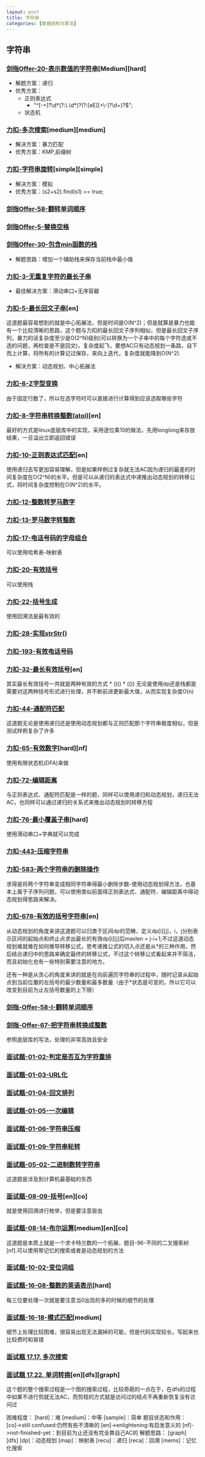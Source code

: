 ```yaml
---
layout: post
title: 字符串
categories: [数据结构与算法]
---
```


## 字符串

### [剑指Offer-20-表示数值的字符串](https://leetcode-cn.com/problems/biao-shi-shu-zhi-de-zi-fu-chuan-lcof/)[Medium][hard]
  * 解题方案：递归
  * 优秀方案：
    * 正则表达式
      * "^[-+]?\\d*(?:\\.\\d*)?(?:[eE][+\\-]?\\d+)?$";
    * 状态机

### [力扣-多次搜索](https://leetcode-cn.com/problems/multi-search-lcci/)[medium][medium]

  * 解决方案：暴力匹配
  * 优秀方案：KMP,前缀树

### [力扣-字符串旋转](https://leetcode-cn.com/problems/string-rotation-lcci/)[simple][simple]
  * 解决方案：模拟
  * 优秀方案：(s2+s2).find(s1) == true;

### [剑指Offer-58-翻转单词顺序](https://leetcode-cn.com/problems/fan-zhuan-dan-ci-shun-xu-lcof/)
### [剑指Offer-5-替换空格](https://leetcode-cn.com/problems/ti-huan-kong-ge-lcof/)
### [剑指Offer-30-包含min函数的栈](https://leetcode-cn.com/problems/bao-han-minhan-shu-de-zhan-lcof/)
  * 解题思路：增加一个辅助栈来保存当前栈中最小值  

### [力扣-3-无重复字符的最长子串](https://leetcode-cn.com/problems/longest-substring-without-repeating-characters/)
  * 最佳解决方案：滑动串口+无序容器 

### [力扣-5-最长回文子串](https://leetcode-cn.com/problems/longest-palindromic-substring/)[en]
  这道题最容易想到的就是中心拓展法，但是时间是O(N^2)；但是就算是暴力也能有一个比较清晰的思路，这个题与力扣的最长回文子序列相似，但是最长回文子序列，暴力的话复杂度至少是O(2^N)级别(可以转换为一个子串中的每个字符选或不选的问题，再检查是不是回文)，复杂度起飞，要想AC只有动态规划一条路，自下而上计算，将所有的计算记过保存，来向上迭代，复杂度就能降到O(N^2).
  * 解决方案：动态规划、中心拓展法

### [力扣-6-Z字型变换](https://leetcode-cn.com/problems/zigzag-conversion/)
  由于固定行数了，所以在选字符时可以直接进行计算得到应该选取哪些字符

### [力扣-8-字符串转换整数(atoi)](https://leetcode-cn.com/problems/string-to-integer-atoi/)[en]
  最好的方式是linux底层库中的实现，采用逐位乘10的做法，先用longlong来存放结果，一旦溢出立即返回错误

### [力扣-10-正则表达式匹配](https://leetcode-cn.com/problems/regular-expression-matching/)[en]
  使用递归去写更加容易理解，但是如果样例过复杂就无法AC因为递归的最差的时间复杂度在O(2^N)的水平。但是可以从递归的表达式中递推出动态规划的转移公式，将时间复杂度控制在O(N^2)的水平。

### [力扣-12-整数转罗马数字](https://leetcode-cn.com/problems/integer-to-roman/)

### [力扣-13-罗马数字转整数](https://leetcode-cn.com/problems/roman-to-integer/)

### [力扣-17-电话号码的字母组合](https://leetcode-cn.com/problems/letter-combinations-of-a-phone-number/)
  可以使用哈希表-映射表

### [力扣-20-有效括号](https://leetcode-cn.com/problems/valid-parentheses/)
  可以使用栈

### [力扣-22-括号生成](https://leetcode-cn.com/problems/generate-parentheses/)
  使用回溯法是最有效的

### [力扣-28-实现strStr()](https://leetcode-cn.com/problems/implement-strstr/)

### [力扣-193-有效电话号码](https://leetcode-cn.com/problems/valid-phone-numbers/)

### [力扣-32-最长有效括号](https://leetcode-cn.com/problems/implement-strstr/)[en]
  其实最长有效括号一共就是两种有效的方式
    * ()()
    * (())
  无论是使用dp还是栈都是需要对这两种括号形式进行处理，并不断前进更新最大值，从而实现复杂度O(n)

### [力扣-44-通配符匹配](https://leetcode-cn.com/problems/wildcard-matching/)
  这道题无论是使用递归还是使用动态规划都与正则匹配那个字符串极度相似，但是测试样例复杂了许多

### [力扣-65-有效数字](https://leetcode-cn.com/problems/wildcard-matching/)[hard][nf]
  使用有限状态机(DFA)来做

### [力扣-72-编辑距离](https://leetcode-cn.com/problems/wildcard-matching/)
  与正则表达式、通配符匹配是一样的题，同样可以使用递归和动态规划，递归无法AC，也同样可以通过递归的关系式来推出动态规划的转移方程

### [力扣-76-最小覆盖子串](https://leetcode-cn.com/problems/minimum-window-substring/)[hard]
  使用滑动串口+字典就可以完成

### [力扣-443-压缩字符串](https://leetcode-cn.com/problems/string-compression/)

### [力扣-583-两个字符串的删除操作](https://leetcode-cn.com/problems/string-compression/)
  求得是将两个字符串变成相同字符串得最小删除步数-使用动态规划得方法，也基本上属于子序列问题，可以使用类似前面得正则表达式、通配符、编辑距离中得动态规划得思路来解决。

### [力扣-678-有效的括号字符串](https://leetcode-cn.com/problems/valid-parenthesis-string/)[en]
  从动态规划的角度来讲这道题可以归类于区间dp的范畴，定义dp[i][j]，i，j分别表示区间的起始点和终止点求出最长的有效dp[i][j]后maxlen = j-i+1;不过这道动态规划难就难在如何推导转移公式，思考递推公式的切入点还是从*的三种作用，然后结合递归中的思路来确定最终的转移公式，不过这个转移公式看起来并不简洁，而且初始化也有一些特别需要注意的地方。

  还有一种是从贪心的角度来讲的就是在向前遍历字符串的过程中，随时记录从起始点到当前位置的左括号的最少数量和最多数量（由于*状态是可变的，所以它可以改变到目前为止左括号数量的上下限）

### [剑指-Offer-58-I-翻转单词顺序](https://leetcode-cn.com/problems/fan-zhuan-dan-ci-shun-xu-lcof/)

### [剑指-Offer-67-把字符串转换成整数](https://leetcode-cn.com/problems/ba-zi-fu-chuan-zhuan-huan-cheng-zheng-shu-lcof/)
  参照底层库的写法，处理的非常高效且安全

### [面试题-01-02-判定是否互为字符重排](https://leetcode-cn.com/problems/check-permutation-lcci/)

### [面试题-01-03-URL化](https://leetcode-cn.com/problems/string-to-url-lcci/)

### [面试题-01-04-回文排列](https://leetcode-cn.com/problems/palindrome-permutation-lcci/)

### [面试题-01-05-一次编辑](https://leetcode-cn.com/problems/one-away-lcci/)

### [面试题-01-06-字符串压缩](https://leetcode-cn.com/problems/compress-string-lcci/)

### [面试题-01-09-字符串轮转](https://leetcode-cn.com/problems/string-rotation-lcci/)

### [面试题-05-02-二进制数转字符串](https://leetcode-cn.com/problems/bianry-number-to-string-lcci/)
  这道题是涉及到计算机最基础的东西

### [面试题-08-09-括号](https://leetcode-cn.com/problems/bracket-lcci/)[en][co]
  就是使用回溯进行枚举，但是要注意驱虫

### [面试题-08-14-布尔运算](https://leetcode-cn.com/problems/boolean-evaluation-lcci/)[medium][en][co]
  这道题是本质上就是一个求卡特兰数的一个拓展，题目-96-不同的二叉搜索树[nf].可以使用带记忆的搜索或者是动态规划的方法

### [面试题-10-02-变位词组](https://leetcode-cn.com/problems/group-anagrams-lcci/)

### [面试题-16-08-整数的英语表示](https://leetcode-cn.com/problems/english-int-lcci/)[hard]
  每三位要处理一次就是要注意当0出现的多的时候的细节的处理

### [面试题-16-18-模式匹配](https://leetcode-cn.com/problems/pattern-matching-lcci/)[medium]
  细节上处理比较困难，很容易出现无法漏掉的可能，但是代码实现较长，写起来也比较费时和易错

### [面试题 17.17. 多次搜索](https://leetcode-cn.com/problems/multi-search-lcci/)

### [面试题 17.22. 单词转换](https://leetcode-cn.com/problems/word-transformer-lcci/)[en][dfs][graph]
  这个题的整个搜索过程是一个图的搜索过程，比较奇葩的一点在于，在dfs的过程中如果不进行剪就无法AC，而剪枝的方式就是访问过的结点不再重新恢复没有访问过

困难程度：
[hard]：难
[medium]：中等
[sample]：简单
题目状态和作用：
[co]->still confused:仍然有些不清晰的
[en]->enlightening:有启发意义的
[nf]->not-finished-yet：到目前为止还没有完全靠自己AC的
解题思路：
[graph]
[dfs]
[dp]：动态规划
[map]：映射表
[recu]：递归
[reca]：回溯
[mems]：记忆化搜索


